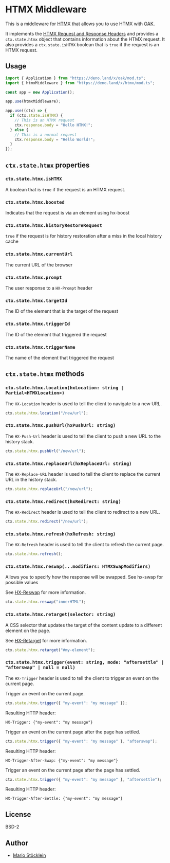 # HTMX Middleware

This is a middleware for [HTMX](https://htmx.org/) that allows you to use HTMX
with [OAK](https://oakserver.github.io/oak/).

It implements the
[HTMX Request and Response Headers](https://htmx.org/reference/#headers) and
provides a `ctx.state.htmx` object that contains information about the HTMX
request. It also provides a `ctx.state.isHTMX` boolean that is `true` if the
request is an HTMX request.

## Usage

```ts
import { Application } from "https://deno.land/x/oak/mod.ts";
import { htmxMiddleware } from "https://deno.land/x/htmx/mod.ts";

const app = new Application();

app.use(htmxMiddleware);

app.use((ctx) => {
  if (ctx.state.isHTMX) {
    // This is an HTMX request
    ctx.response.body = "Hello HTMX!";
  } else {
    // This is a normal request
    ctx.response.body = "Hello World!";
  }
});
```

## `ctx.state.htmx` properties

### `ctx.state.htmx.isHTMX`

A boolean that is `true` if the request is an HTMX request.

### `ctx.state.htmx.boosted`

Indicates that the request is via an element using hx-boost

### `ctx.state.htmx.historyRestoreRequest`

`true` if the request is for history restoration after a miss in the local history cache

### `ctx.state.htmx.currentUrl`

The current URL of the browser

### `ctx.state.htmx.prompt`

The user response to a `HX-Prompt` header

### `ctx.state.htmx.targetId`

The ID of the element that is the target of the request

### `ctx.state.htmx.triggerId`

The ID of the element that triggered the request

### `ctx.state.htmx.triggerName`

The name of the element that triggered the request


## `ctx.state.htmx` methods

### `ctx.state.htmx.location(hxLocation: string | Partial<HTMXLocation>)`

The `HX-Location` header is used to tell the client to navigate to a new URL.

```ts
ctx.state.htmx.location("/new/url");
```

### `ctx.state.htmx.pushUrl(hxPushUrl: string)`

The `HX-Push-Url` header is used to tell the client to push a new URL to the
history stack.

```ts
ctx.state.htmx.pushUrl("/new/url");
```

### `ctx.state.htmx.replaceUrl(hxReplaceUrl: string)`

The `HX-Replace-URL` header is used to tell the client to replace the current
URL in the history stack.

```ts
ctx.state.htmx.replaceUrl("/new/url");
```

### `ctx.state.htmx.redirect(hxRedirect: string)`

The `HX-Redirect` header is used to tell the client to redirect to a new URL.

```ts
ctx.state.htmx.redirect("/new/url");
```

### `ctx.state.htmx.refresh(hxRefresh: string)`

The `HX-Refresh` header is used to tell the client to refresh the current page.

```ts
ctx.state.htmx.refresh();
```

### `ctx.state.htmx.reswap(...modifiers: HTMXSwapModifiers)`

Allows you to specify how the response will be swapped. See hx-swap for possible
values

See [HX-Reswap](https://htmx.org/reference/#response_headers) for more
information.

```ts
ctx.state.htmx.reswap("innerHTML");
```

### `ctx.state.htmx.retarget(selector: string)`

A CSS selector that updates the target of the content update to a different
element on the page.

See [HX-Retarget](https://htmx.org/reference/#response_headers) for more
information.

```ts
ctx.state.htmx.retarget("#my-element");
```

### `ctx.state.htmx.trigger(event: string, mode: "aftersettle" | "afterswap" | null = null)`

The `HX-Trigger` header is used to tell the client to trigger an event on the
current page.

Trigger an event on the current page.

```ts
ctx.state.htmx.trigger({ "my-event": "my message" });
```

Resulting HTTP header:

```
HX-Trigger: {"my-event": "my message"}
```

Trigger an event on the current page after the page has settled.

```ts
ctx.state.htmx.trigger({ "my-event": "my message" }, "afterswap");
```

Resulting HTTP header:

```
HX-Trigger-After-Swap: {"my-event": "my message"}
```

Trigger an event on the current page after the page has settled.

```ts
ctx.state.htmx.trigger({ "my-event": "my message" }, "aftersettle");
```

Resulting HTTP header:

```
HX-Trigger-After-Settle: {"my-event": "my message"}
```

## License

BSD-2

## Author

- [Mario Stöcklein](https://github.com/mstoecklein)
